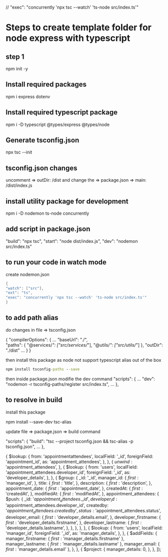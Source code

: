 // "exec": "concurrently 'npx tsc --watch' 'ts-node src/index.ts'"

# Steps to create template folder for node express with typescript

## step 1

npm init -y

## Install required packages

npm i express dotenv

## Install required typescript package

npm i -D typescript @types/express @types/node

## Generate tsconfig.json

npx tsc --init

## tsconfig.json changes

uncomment => outDir: /dist
and change the => package.json => main: /dist/index.js

## install utility package for development

npm i -D nodemon ts-node concurrently

## add script in package.json

"build": "npx tsc",
"start": "node dist/index.js",
"dev": "nodemon src/index.ts"

## to run your code in watch mode

create nodemon.json

```c
{
"watch": ["src"],
"ext": "ts",
"exec": "concurrently 'npx tsc --watch' 'ts-node src/index.ts'"
}
```

## to add path alias

do changes in file => tsconfig.json

{
"compilerOptions": {
...
"baseUrl": "./",  
 "paths": {
"@services/_": ["src/services/_"],
"@utils/_": ["src/utils/_"]
},
"outDir": "./dist"
...
}
}

then install this package as node not support typescript alias out of the box

```cmd
npm install tsconfig-paths --save
```

then inside package.json
modifie the dev command
"scripts": {
...
"dev": "nodemon -r tsconfig-paths/register src/index.ts",
...
},

## to resolve in build

install this package

npm install --save-dev tsc-alias

update file => package.json => build command

"scripts": {
"build": "tsc --project tsconfig.json && tsc-alias -p tsconfig.json",
...
},

{
$lookup: {
          from: 'appointmentattendees',
          localField: '_id',
          foreignField: 'appointment_id',
          as: 'appointment_attendees',
        },
      },
      {
        $unwind: '$appointment_attendees',
},
{
$lookup: {
          from: 'users',
          localField: 'appointment_attendees.developer_id',
          foreignField: '_id',
          as: 'developer_details',
        },
      },
      {
        $group: {
          _id: '_id',
          manager_id: {
            $first: '$manager_id',
},
title: {
$first: '$title',
},
description: {
$first: '$description',
},
appointment_date: {
$first: '$appointment_date',
},
createdAt: {
$first: '$createdAt',
},
modifiedAt: {
$first: '$modifiedAt',
},
appointment_attendees: {
$push: {
              _id: '$appointment_attendees.\_id',
developer_id: '$appointment_attendees.developer_id',
              createdby: '$appointment_attendees.createdby',
status: '$appointment_attendees.status',
              developer_email: {
                $first: '$developer_details.email',
},
developer_firstname: {
$first: '$developer_details.firstname',
},
developer_lastname: {
$first: '$developer_details.lastname',
},
},
},
},
},
{
$lookup: {
          from: 'users',
          localField: 'manager_id',
          foreignField: '_id',
          as: 'manager_details',
        },
      },
      {
        $addFields: {
          manager_firstname: { $first: '$manager_details.firstname' },
manager_lastname: { $first: '$manager_details.lastname' },
manager_email: { $first: '$manager_details.email' },
},
},
{
$project: {
manager_details: 0,
},
},
]);
